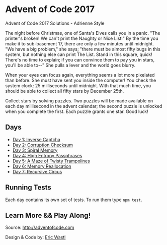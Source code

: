 # Advent of Code 2017
Advent of Code 2017 Solutions - Adrienne Style

The night before Christmas, one of Santa's Elves calls you in a panic. "The printer's broken! We can't print the Naughty or Nice List!" By the time you make it to sub-basement 17, there are only a few minutes until midnight. "We have a big problem," she says; "there must be almost fifty bugs in this system, but nothing else can print The List. Stand in this square, quick! There's no time to explain; if you can convince them to pay you in stars, you'll be able to--" She pulls a lever and the world goes blurry.

When your eyes can focus again, everything seems a lot more pixelated than before. She must have sent you inside the computer! You check the system clock: 25 milliseconds until midnight. With that much time, you should be able to collect all fifty stars by December 25th.

Collect stars by solving puzzles. Two puzzles will be made available on each day millisecond in the advent calendar; the second puzzle is unlocked when you complete the first. Each puzzle grants one star. Good luck!

## Days

- [Day 1: Inverse Captcha](https://github.com/adriennetacke/advent-of-code-2017/tree/master/day-1-inverse-captcha)
- [Day 2: Corruption Checksum](https://github.com/adriennetacke/advent-of-code-2017/tree/master/day-2-corruption-checksum)
- [Day 3: Spiral Memory](https://github.com/adriennetacke/advent-of-code-2017/tree/master/day-3-spiral-memory)
- [Day 4: High Entropy Passphrases](https://github.com/adriennetacke/advent-of-code-2017/tree/master/day-4-high-entropy-passphrases)
- [Day 5: A Maze of Twisty Trampolines](https://github.com/adriennetacke/advent-of-code-2017/tree/master/day-5-a-maze-of-twisty-trampolines)
- [Day 6: Memory Reallocation](https://github.com/adriennetacke/advent-of-code-2017/tree/master/day-6-memory-reallocation)
- [Day 7: Recursive Circus](https://github.com/adriennetacke/advent-of-code-2017/tree/master/day-7-recursive-circus)

## Running Tests

Each day contains its own set of tests. To run them type `npm test`.

## Learn More && Play Along!
Source: http://adventofcode.com

Design & Code by: [Eric Wastl](https://twitter.com/ericwastl)
